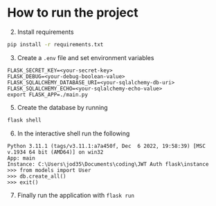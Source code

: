 


# How to run the project


2. Install requirements
```bash
pip install -r requirements.txt
```

3. Create a `.env` file and set environment variables
```
FLASK_SECRET_KEY=<your-secret-key>
FLASK_DEBUG=<your-debug-boolean-value>
FLASK_SQLALCHEMY_DATABASE_URI=<your-sqlalchemy-db-uri>
FLASK_SQLALCHEMY_ECHO=<your-sqlalchemy-echo-value>
export FLASK_APP=./main.py
```



5. Create the database by running 
```bash
flask shell
```

6. In the interactive shell run the following
```
Python 3.11.1 (tags/v3.11.1:a7a450f, Dec  6 2022, 19:58:39) [MSC v.1934 64 bit (AMD64)] on win32
App: main
Instance: C:\Users\jod35\Documents\coding\JWT Auth flask\instance
>>> from models import User
>>> db.create_all()
>>> exit()
```

7. Finally run the application with
```flask run```